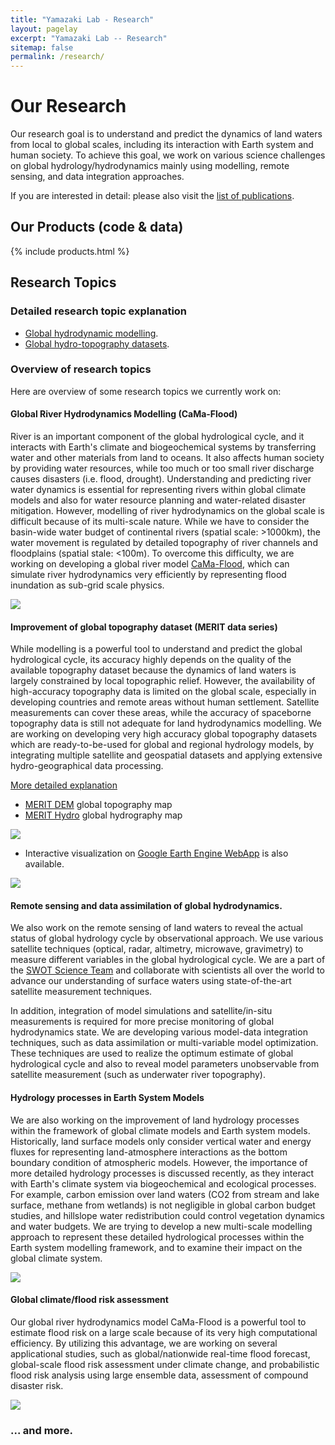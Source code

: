 ```yaml
---
title: "Yamazaki Lab - Research"
layout: pagelay
excerpt: "Yamazaki Lab -- Research"
sitemap: false
permalink: /research/
---
```


# Our Research

Our research goal is to understand and predict the dynamics of land waters from local to global scales, including its interaction with Earth system and human society. To achieve this goal, we work on various science challenges on global hydrology/hydrodynamics mainly using modelling, remote sensing, and data integration approaches.

If you are interested in detail: please also visit the [list of publications](../publications/).

## Our Products (code & data)

{% include products.html %}

## Research Topics

### Detailed research topic explanation

- [Global hydrodynamic modelling](../res_modelling/).
- [Global hydro-topography datasets](../res_topography/).


### Overview of research topics

Here are overview of some research topics we currently work on:

#### **Global River Hydrodynamics Modelling (CaMa-Flood)** 
River is an important component of the global hydrological cycle, and it interacts with Earth's climate and biogeochemical systems by transferring water and other materials from land to oceans. It also affects human society by providing water resources, while too much or too small river discharge causes disasters (i.e. flood, drought). Understanding and predicting river water dynamics is essential for representing rivers within global climate models and also for water resource planning and water-related disaster mitigation. However, modelling of river hydrodynamics on the global scale is difficult because of its multi-scale nature. While we have to consider the basin-wide water budget of continental rivers (spatial scale: >1000km), the water movement is regulated by detailed topography of river channels and floodplains (spatial stale: <100m). To overcome this difficulty, we are working on developing a global river model [CaMa-Flood](http://hydro.iis.u-tokyo.ac.jp/~yamadai/cama-flood/), which can simulate river hydrodynamics very efficiently by representing flood inundation as sub-grid scale physics.

<img src="{{ site.url }}{{ site.baseurl }}/images/slider/CaMa_model.jpg" />

#### **Improvement of global topography dataset (MERIT data series)** 
While modelling is a powerful tool to understand and predict the global hydrological cycle, its accuracy highly depends on the quality of the available topography dataset because the dynamics of land waters is largely constrained by local topographic relief. However, the availability of high-accuracy topography data is limited on the global scale, especially in developing countries and remote areas without human settlement. Satellite measurements can cover these areas, while the accuracy of spaceborne topography data is still not adequate for land hydrodynamics modelling. We are working on developing very high accuracy global topography datasets which are ready-to-be-used for global and regional hydrology models, by integrating multiple satellite and geospatial datasets and applying extensive hydro-geographical data processing. <br />

[More detailed explanation](../res_topography/)

- [MERIT DEM](http://hydro.iis.u-tokyo.ac.jp/~yamadai/MERIT_Hydro/) global topography map
- [MERIT Hydro](http://hydro.iis.u-tokyo.ac.jp/~yamadai/MERIT_Hydro/) global hydrography map

<img src="{{ site.url }}{{ site.baseurl }}/images/slider/MERIT_width.jpg"/>

- Interactive visualization on [Google Earth Engine WebApp](https://meritdataset.users.earthengine.app/view/merit-hydro-visualization-and-interactive-map) is also available.

<img src="{{ site.url }}{{ site.baseurl }}/images/slider/MERIT_WebApp.jpg"/>


#### **Remote sensing and data assimilation of global hydrodynamics.**
We also work on the remote sensing of land waters to reveal the actual status of global hydrology cycle by observational approach. We use various satellite techniques (optical, radar, altimetry, microwave, gravimetry) to measure different variables in the global hydrological cycle. We are a part of the [SWOT Science Team](https://swot.jpl.nasa.gov/) and collaborate with scientists all over the world to advance our understanding of surface waters using state-of-the-art satellite measurement techniques.

In addition, integration of model simulations and satellite/in-situ measurements is required for more precise monitoring of global hydrodynamics state. We are developing various model-data integration techniques, such as data assimilation or multi-variable model optimization. These techniques are used to realize the optimum estimate of global hydrological cycle and also to reveal model parameters unobservable from satellite measurement (such as underwater river topography).

#### **Hydrology processes in Earth System Models**
We are also working on the improvement of land hydrology processes within the framework of global climate models and Earth system models. Historically, land surface models only consider vertical water and energy fluxes for representing land-atmosphere interactions as the bottom boundary condition of atmospheric models. However, the importance of more detailed hydrology processes is discussed recently, as they interact with Earth's climate system via biogeochemical and ecological processes. For example, carbon emission over land waters (CO2 from stream and lake surface, methane from wetlands) is not negligible in global carbon budget studies, and hillslope water redistribution could control vegetation dynamics and water budgets. We are trying to develop a new multi-scale modelling approach to represent these detailed hydrological processes within the Earth system modelling framework, and to examine their impact on the global climate system.

<img src="{{ site.url }}{{ site.baseurl }}/images/slider/Hillslope.jpg">

#### **Global climate/flood risk assessment**
Our global river hydrodynamics model CaMa-Flood is a powerful tool to estimate flood risk on a large scale because of its very high computational efficiency. By utilizing this advantage, we are working on several applicational studies, such as global/nationwide real-time flood forecast, global-scale flood risk assessment under climate change, and probabilistic flood risk analysis using large ensemble data, assessment of compound disaster risk.

<img src="{{ site.url }}{{ site.baseurl }}/images/slider/CaMa_Mekong.jpg" />


### ... and more.
